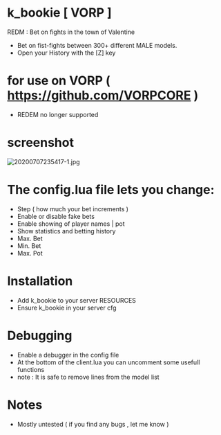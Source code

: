 # k_bookie [ VORP ]
REDM : Bet on fights in the town of Valentine
- Bet on fist-fights between 300+ different MALE models.
- Open your History with the [Z] key 

# for use on VORP ( https://github.com/VORPCORE ) 
- REDEM no longer supported

# screenshot
![20200707235417-1.jpg](https://i.postimg.cc/SxX0nxCn/20200707235417-1.jpg)

# The config.lua file lets you change:
- Step ( how much your bet increments )
- Enable or disable fake bets
- Enable showing of player names | pot
- Show statistics and betting history
- Max. Bet
- Min. Bet
- Max. Pot

# Installation
- Add k_bookie to your server RESOURCES
- Ensure k_bookie in your server cfg

# Debugging
- Enable a debugger in the config file
- At the bottom of the client.lua you can uncomment some usefull functions
- note : It is safe to remove lines from the model list

# Notes
- Mostly untested ( if you find any bugs , let me know )
